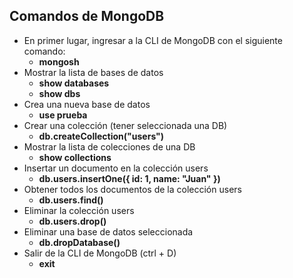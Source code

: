 ## Comandos de MongoDB

- En primer lugar, ingresar a la CLI de MongoDB con el siguiente comando:
  - **mongosh**
- Mostrar la lista de bases de datos
  - **show databases**
  - **show dbs**
- Crea una nueva base de datos
  - **use prueba**
- Crear una colección (tener seleccionada una DB)
  - **db.createCollection("users")**
- Mostrar la lista de colecciones de una DB
  - **show collections**
- Insertar un documento en la colección users
  - **db.users.insertOne({ id: 1, name: "Juan" })**
- Obtener todos los documentos de la colección users
  - **db.users.find()**
- Eliminar la colección users
  - **db.users.drop()**
- Eliminar una base de datos seleccionada
  - **db.dropDatabase()**
- Salir de la CLI de MongoDB (ctrl + D)
  - **exit**